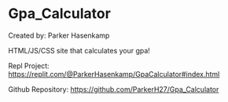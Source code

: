 # Gpa_Calculator
Created by: Parker Hasenkamp

HTML/JS/CSS site that calculates your gpa!

Repl Project: https://replit.com/@ParkerHasenkamp/GpaCalculator#index.html

Github Repository: https://github.com/ParkerH27/Gpa_Calculator